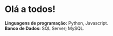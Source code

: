 <h1>Olá a todos!</h1>

<strong>Linguagens de programação:</strong> Python, Javascript.
<br><strong>Banco de Dados:</strong> SQL Server; MySQL.
